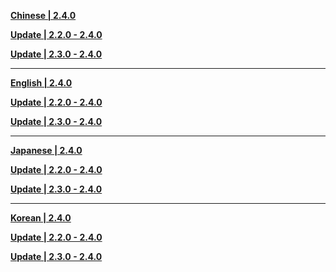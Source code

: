 **[Chinese | 2.4.0](https://d3ln624mszu7ty.cloudfront.net/client_app/download/pc_zip/20211225051318_JHACtHpvJ2yRaZH0/Audio_Chinese_2.4.0.zip)**

**[Update | 2.2.0 - 2.4.0](https://d3ln624mszu7ty.cloudfront.net/client_app/update/hk4e_global/10/zh-cn_2.2.0_2.4.0_diff_Ui7XBC3FITMPL0hl.zip)**

**[Update | 2.3.0 - 2.4.0](https://d3ln624mszu7ty.cloudfront.net/client_app/update/hk4e_global/10/zh-cn_2.3.0_2.4.0_diff_CMYcoWsF1EuhiLpx.zip)**


---

**[English | 2.4.0](https://d3ln624mszu7ty.cloudfront.net/client_app/download/pc_zip/20211225051318_JHACtHpvJ2yRaZH0/Audio_English(US)_2.4.0.zip)**

**[Update | 2.2.0 - 2.4.0](https://d3ln624mszu7ty.cloudfront.net/client_app/update/hk4e_global/10/en-us_2.2.0_2.4.0_diff_XD7bFBn31MpLcVws.zip)**

**[Update | 2.3.0 - 2.4.0](https://d3ln624mszu7ty.cloudfront.net/client_app/update/hk4e_global/10/en-us_2.3.0_2.4.0_diff_nB9mKiPvfW8MhRZd.zip)**

---

**[Japanese | 2.4.0](https://d3ln624mszu7ty.cloudfront.net/client_app/download/pc_zip/20211225051318_JHACtHpvJ2yRaZH0/Audio_Japanese_2.4.0.zip)**

**[Update | 2.2.0 - 2.4.0](https://d3ln624mszu7ty.cloudfront.net/client_app/update/hk4e_global/10/ja-jp_2.2.0_2.4.0_diff_euy5Exgt3bZdmfUr.zip)**

**[Update | 2.3.0 - 2.4.0](https://d3ln624mszu7ty.cloudfront.net/client_app/update/hk4e_global/10/ja-jp_2.3.0_2.4.0_diff_VnP5l3toBOKUapvi.zip)**


---

**[Korean | 2.4.0](https://d3ln624mszu7ty.cloudfront.net/client_app/download/pc_zip/20211225051318_JHACtHpvJ2yRaZH0/Audio_Korean_2.4.0.zip)**

**[Update | 2.2.0 - 2.4.0](https://d3ln624mszu7ty.cloudfront.net/client_app/update/hk4e_global/10/ko-kr_2.2.0_2.4.0_diff_Eq0ekGyVaBIWFdM5.zip)**

**[Update | 2.3.0 - 2.4.0](https://d3ln624mszu7ty.cloudfront.net/client_app/update/hk4e_global/10/ko-kr_2.3.0_2.4.0_diff_nykbuZGrtEsg5eTz.zip)**
